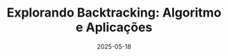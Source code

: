 ---
title: "Explorando Backtracking: Algoritmo e Aplicações"
description: "Neste encontro, vamos entender como funciona o backtracking, amplamente utilizado para resolver problemas como geração de permutações, quebra-cabeças, Sudoku e muito mais. Veja como essa técnica permite explorar múltiplas possibilidades de forma estruturada e eficiente."
date: "2025-05-18"
time: "20:00-21:30"
location: "Online via Zoom"
type: "online"
registrationLink: "https://us06web.zoom.us/j/82173062389?pwd=hHBQsKgIup7tqHe0OeFhyToEzXJcko.1"
---